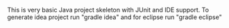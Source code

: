 This is very basic Java project skeleton with JUnit and IDE support.
To generate idea project run "gradle idea" and for eclipse run "gradle eclipse"
